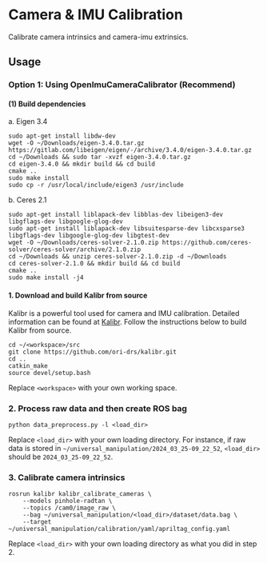 # Camera & IMU Calibration
Calibrate camera intrinsics and camera-imu extrinsics.

## Usage
### Option 1: Using OpenImuCameraCalibrator (Recommend)
#### (1) Build dependencies
a. Eigen 3.4
```
sudo apt-get install libdw-dev
wget -O ~/Downloads/eigen-3.4.0.tar.gz https://gitlab.com/libeigen/eigen/-/archive/3.4.0/eigen-3.4.0.tar.gz
cd ~/Downloads && sudo tar -xvzf eigen-3.4.0.tar.gz
cd eigen-3.4.0 && mkdir build && cd build
cmake ..
sudo make install
sudo cp -r /usr/local/include/eigen3 /usr/include
```
b. Ceres 2.1
```
sudo apt-get install liblapack-dev libblas-dev libeigen3-dev libgflags-dev libgoogle-glog-dev
sudo apt-get install liblapack-dev libsuitesparse-dev libcxsparse3 libgflags-dev libgoogle-glog-dev libgtest-dev
wget -O ~/Downloads/ceres-solver-2.1.0.zip https://github.com/ceres-solver/ceres-solver/archive/2.1.0.zip
cd ~/Downloads && unzip ceres-solver-2.1.0.zip -d ~/Downloads
cd ceres-solver-2.1.0 && mkdir build && cd build
cmake ..
sudo make install -j4
```

#### 1. Download and build Kalibr from source
Kalibr is a powerful tool used for camera and IMU calibration. Detailed information can be found at [Kalibr](https://github.com/ethz-asl/kalibr). Follow the instructions below to build Kalibr from source.
```
cd ~/<workspace>/src
git clone https://github.com/ori-drs/kalibr.git
cd ..
catkin_make
source devel/setup.bash
```
Replace `<workspace>` with your own working space.

### 2. Process raw data and then create ROS bag
```
python data_preprocess.py -l <load_dir>
```
Replace `<load_dir>` with your own loading directory. For instance, if raw data is stored in `~/universal_manipulation/2024_03_25-09_22_52`, `<load_dir>` should be `2024_03_25-09_22_52`. 

### 3. Calibrate camera intrinsics
```
rosrun kalibr kalibr_calibrate_cameras \
    --models pinhole-radtan \
    --topics /cam0/image_raw \
    --bag ~/universal_manipulation/<load_dir>/dataset/data.bag \
    --target ~/universal_manipulation/calibration/yaml/apriltag_config.yaml
```
Replace `<load_dir>` with your own loading directory as what you did in step 2.
